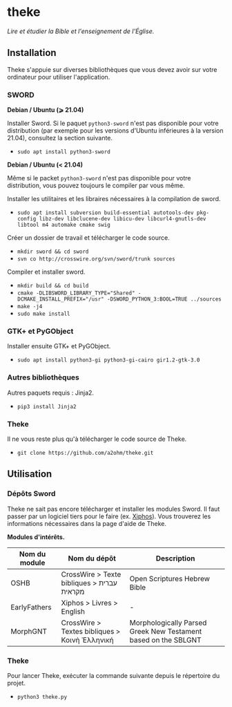 # theke
*Lire et étudier la Bible et l'enseignement de l'Église.*

## Installation

Theke s'appuie sur diverses bibliothèques que vous devez avoir sur votre ordinateur pour utiliser l'application.

### SWORD

**Debian / Ubuntu (⩾ 21.04)**

Installer Sword. Si le paquet `python3-sword` n'est pas disponible pour votre distribution (par exemple pour les versions d'Ubuntu inférieures à la version 21.04), consultez la section suivante.

* `sudo apt install python3-sword`

**Debian / Ubuntu (< 21.04)**

Même si le packet `python3-sword` n'est pas disponible pour votre distribution, vous pouvez toujours le compiler par vous même.

Installer les utilitaires et les libraires nécessaires à la compilation de sword.

* `sudo apt install subversion build-essential autotools-dev pkg-config libz-dev libclucene-dev libicu-dev libcurl4-gnutls-dev libtool m4 automake cmake swig`

Créer un dossier de travail et télécharger le code source.

* `mkdir sword && cd sword`
* `svn co http://crosswire.org/svn/sword/trunk sources`

Compiler et installer sword.
* `mkdir build && cd build`
* `cmake -DLIBSWORD_LIBRARY_TYPE="Shared" -DCMAKE_INSTALL_PREFIX="/usr" -DSWORD_PYTHON_3:BOOL=TRUE ../sources`
* `make -j4`
* `sudo make install`

### GTK+ et PyGObject

Installer ensuite GTK+ et PyGObject.

* `sudo apt install python3-gi python3-gi-cairo gir1.2-gtk-3.0`

### Autres bibliothèques

Autres paquets requis : Jinja2.

* `pip3 install Jinja2`

### Theke

Il ne vous reste plus qu'à télécharger le code source de Theke.

* `git clone https://github.com/a2ohm/theke.git`

## Utilisation

### Dépôts Sword

Theke ne sait pas encore télécharger et installer les modules Sword. Il faut passer par un logiciel tiers pour le faire (ex. [Xiphos](https://xiphos.org/)). Vous trouverez les informations nécessaires dans la page d'aide de Theke.

**Modules d'intérêts.**

Nom du module | Nom du dépôt | Description
------------- | ------------ | -----------
OSHB | CrossWire > Texte bibliques > ﬠברית מקראית | Open Scriptures Hebrew Bible
EarlyFathers | Xiphos > Livres > English | -
MorphGNT | CrossWire > Textes bibliques > Κοινὴ Ἑλληνική | Morphologically Parsed Greek New Testament based on the SBLGNT

### Theke

Pour lancer Theke, exécuter la commande suivante depuis le répertoire du projet.

* `python3 theke.py`